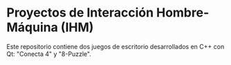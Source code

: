 # Proyectos de Interacción Hombre-Máquina (IHM)

Este repositorio contiene dos juegos de escritorio desarrollados en C++ con Qt: "Conecta 4" y "8-Puzzle".
